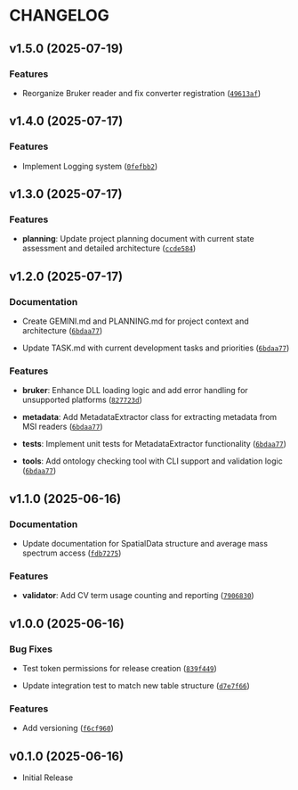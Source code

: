 # CHANGELOG

<!-- version list -->

## v1.5.0 (2025-07-19)

### Features

- Reorganize Bruker reader and fix converter registration
  ([`49613af`](https://github.com/Tomatokeftes/MSIConverter/commit/49613afcc3341138269d6db2b74a5638a5ca0f16))


## v1.4.0 (2025-07-17)

### Features

- Implement Logging system
  ([`0fefbb2`](https://github.com/Tomatokeftes/MSIConverter/commit/0fefbb2f8a009e72394c2342586bde85e17319f7))


## v1.3.0 (2025-07-17)

### Features

- **planning**: Update project planning document with current state assessment and detailed
  architecture
  ([`ccde584`](https://github.com/Tomatokeftes/MSIConverter/commit/ccde5849c0249e72a05fe4c54e170813f6eabc48))


## v1.2.0 (2025-07-17)

### Documentation

- Create GEMINI.md and PLANNING.md for project context and architecture
  ([`6bdaa77`](https://github.com/Tomatokeftes/MSIConverter/commit/6bdaa77ea3f3bcd7217a91beeab167c48c17307e))

- Update TASK.md with current development tasks and priorities
  ([`6bdaa77`](https://github.com/Tomatokeftes/MSIConverter/commit/6bdaa77ea3f3bcd7217a91beeab167c48c17307e))

### Features

- **bruker**: Enhance DLL loading logic and add error handling for unsupported platforms
  ([`827723d`](https://github.com/Tomatokeftes/MSIConverter/commit/827723d0e2aad2e29fdfab1f31aa3d840db56c86))

- **metadata**: Add MetadataExtractor class for extracting metadata from MSI readers
  ([`6bdaa77`](https://github.com/Tomatokeftes/MSIConverter/commit/6bdaa77ea3f3bcd7217a91beeab167c48c17307e))

- **tests**: Implement unit tests for MetadataExtractor functionality
  ([`6bdaa77`](https://github.com/Tomatokeftes/MSIConverter/commit/6bdaa77ea3f3bcd7217a91beeab167c48c17307e))

- **tools**: Add ontology checking tool with CLI support and validation logic
  ([`6bdaa77`](https://github.com/Tomatokeftes/MSIConverter/commit/6bdaa77ea3f3bcd7217a91beeab167c48c17307e))


## v1.1.0 (2025-06-16)

### Documentation

- Update documentation for SpatialData structure and average mass spectrum access
  ([`fdb7275`](https://github.com/Tomatokeftes/MSIConverter/commit/fdb72752133b142187b5486aca5c959b484f43af))

### Features

- **validator**: Add CV term usage counting and reporting
  ([`7906830`](https://github.com/Tomatokeftes/MSIConverter/commit/790683022632df22fec85ad007312da8959aca2a))


## v1.0.0 (2025-06-16)

### Bug Fixes

- Test token permissions for release creation
  ([`839f449`](https://github.com/Tomatokeftes/MSIConverter/commit/839f449a2f1f5f8740f92d1ef465d56209430e9b))

- Update integration test to match new table structure
  ([`d7e7f66`](https://github.com/Tomatokeftes/MSIConverter/commit/d7e7f6620654f0552c266fdcf5775d2ef0760abc))

### Features

- Add versioning
  ([`f6cf960`](https://github.com/Tomatokeftes/MSIConverter/commit/f6cf96087f3785069abc347aecefdf00c1f604cb))


## v0.1.0 (2025-06-16)

- Initial Release
